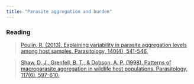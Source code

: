 ```yaml
---
title: "Parasite aggregation and burden"
---
```




### Reading

> [Poulin, R. (2013). Explaining variability in parasite aggregation levels among host samples. Parasitology, 140(4), 541-546.](https://doi.org/10.1017/S0031182012002053)


> [Shaw, D. J., Grenfell, B. T., & Dobson, A. P. (1998). Patterns of macroparasite aggregation in wildlife host populations. Parasitology, 117(6), 597-610.](https://doi.org/10.1017/S0031182098003448)

